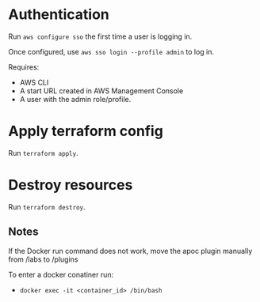 # Authentication

Run `aws configure sso` the first time a user is logging in.

Once configured, use `aws sso login --profile admin` to log in.

Requires:

- AWS CLI
- A start URL created in AWS Management Console
- A user with the admin role/profile.

# Apply terraform config

Run `terraform apply`.

# Destroy resources

Run `terraform destroy`.

## Notes

If the Docker run command does not work, move the apoc plugin manually from /labs to /plugins

To enter a docker conatiner run:

- `docker exec -it <container_id> /bin/bash`
